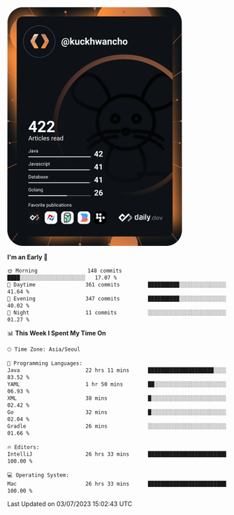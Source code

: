 <a href="https://app.daily.dev/kuckhwancho"><img src="https://github.com/kuckjwi0928/kuckjwi0928/blob/master/devcard.svg" width="400" alt="Kuckjwi Devcard"/></a>

<!--START_SECTION:waka-->
**I'm an Early 🐤** 

```text
🌞 Morning                148 commits         ████░░░░░░░░░░░░░░░░░░░░░   17.07 % 
🌆 Daytime                361 commits         ██████████░░░░░░░░░░░░░░░   41.64 % 
🌃 Evening                347 commits         ██████████░░░░░░░░░░░░░░░   40.02 % 
🌙 Night                  11 commits          ░░░░░░░░░░░░░░░░░░░░░░░░░   01.27 % 
```


📊 **This Week I Spent My Time On** 

```text
🕑︎ Time Zone: Asia/Seoul

💬 Programming Languages: 
Java                     22 hrs 11 mins      █████████████████████░░░░   83.52 % 
YAML                     1 hr 50 mins        ██░░░░░░░░░░░░░░░░░░░░░░░   06.93 % 
XML                      38 mins             █░░░░░░░░░░░░░░░░░░░░░░░░   02.42 % 
Go                       32 mins             █░░░░░░░░░░░░░░░░░░░░░░░░   02.04 % 
Gradle                   26 mins             ░░░░░░░░░░░░░░░░░░░░░░░░░   01.66 % 

🔥 Editors: 
IntelliJ                 26 hrs 33 mins      █████████████████████████   100.00 % 

💻 Operating System: 
Mac                      26 hrs 33 mins      █████████████████████████   100.00 % 
```


 Last Updated on 03/07/2023 15:02:43 UTC
<!--END_SECTION:waka-->
